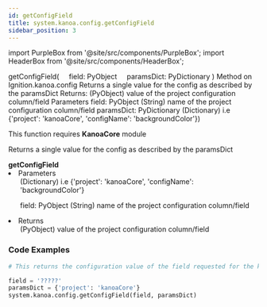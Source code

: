 ```yaml
---
id: getConfigField
title: system.kanoa.config.getConfigField
sidebar_position: 3
---
```

import PurpleBox from '@site/src/components/PurpleBox';
import HeaderBox from '@site/src/components/HeaderBox';


getConfigField(     field: PyObject     paramsDict: PyDictionary )
Method on Ignition.kanoa.config
Returns a single value for the config as described by the paramsDict 
Returns:
(PyObject) value of the project configuration column/field
Parameters
field: PyObject 
(String) name of the project configuration column/field
paramsDict: PyDictionary 
(Dictionary) i.e {'project': 'kanoaCore', 'configName': 'backgroundColor'})



<PurpleBox>This function requires <b>KanoaCore</b> module</PurpleBox>

<HeaderBox header="Description">Returns a single value for the config as described by the paramsDict </HeaderBox>

<HeaderBox header="Syntax">
    <b>getConfigField </b>
    <li> Parameters <br />
        <ul>(Dictionary) i.e &#123;'project': 'kanoaCore', 'configName': 'backgroundColor'} </ul>
        <ul>field: PyObject (String) name of the project configuration column/field </ul>
    </li>
    <li> Returns <br />
        <ul>(PyObject) value of the project configuration column/field</ul>
    </li>
</HeaderBox>


### Code Examples

```py
# This returns the configuration value of the field requested for the kanoaCore projet

field = '?????'
paramsDict = {'project': 'kanoaCore'}
system.kanoa.config.getConfigField(field, paramsDict)

```